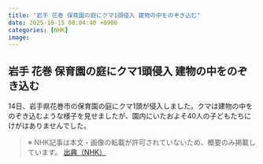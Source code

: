 ```yaml
---
title: "岩手 花巻 保育園の庭にクマ1頭侵入 建物の中をのぞき込む"
date: 2025-10-15 08:04:40 +0900
categories: [NHK]
image: 
---
```

## 岩手 花巻 保育園の庭にクマ1頭侵入 建物の中をのぞき込む

14日、岩手県花巻市の保育園の庭にクマ1頭が侵入しました。クマは建物の中をのぞき込むような様子を見せましたが、園内にいたおよそ40人の子どもたちにけがはありませんでした。

> ※ NHK記事は本文・画像の転載が許可されていないため、概要のみ掲載しています。
[出典（NHK）](http://www3.nhk.or.jp/news/html/20251015/k10014950121000.html)
